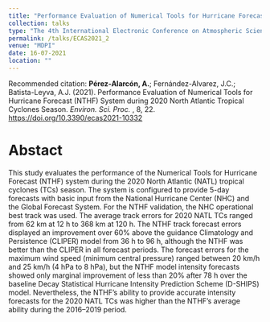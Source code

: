 ```yaml
---
title: "Performance Evaluation of Numerical Tools for Hurricane Forecast (NTHF) System during 2020 North Atlantic Tropical Cyclones Season"
collection: talks
type: "The 4th International Electronic Conference on Atmospheric Sciences "
permalink: /talks/ECAS2021_2
venue: "MDPI"
date: 16-07-2021
location: ""
---
```


Recommended citation: <b>Pérez-Alarcón, A.</b>; Fernández-Alvarez, J.C.; Batista-Leyva, A.J. (2021). Performance Evaluation of Numerical Tools for Hurricane Forecast 
(NTHF) System during 2020 North Atlantic Tropical Cyclones Season. <i>Environ. Sci. Proc. </i>, 8, 22. https://doi.org/10.3390/ecas2021-10332 


# Abstact
This study evaluates the performance of the Numerical Tools for Hurricane Forecast (NTHF) system during the 2020 North Atlantic (NATL) tropical cyclones (TCs) 
season. The system is configured to provide 5-day forecasts with basic input from the National Hurricane Center (NHC) and the Global Forecast System. For the
NTHF validation, the NHC operational best track was used. The average track errors for 2020 NATL TCs ranged from 62 km at 12 h to 368 km at 120 h. The NTHF
track forecast errors displayed an improvement over 60% above the guidance Climatology and Persistence (CLIPER) model from 36 h to 96 h, although the NTHF
was better than the CLIPER in all forecast periods. The forecast errors for the maximum wind speed (minimum central pressure) ranged between 20 km/h and 25 
km/h (4 hPa to 8 hPa), but the NTHF model intensity forecasts showed only marginal improvement of less than 20% after 78 h over the baseline Decay Statistical
Hurricane Intensity Prediction Scheme (D-SHIPS) model. Nevertheless, the NTHF’s ability to provide accurate intensity forecasts for the 2020 NATL TCs was higher
than the NTHF’s average ability during the 2016–2019 period.
